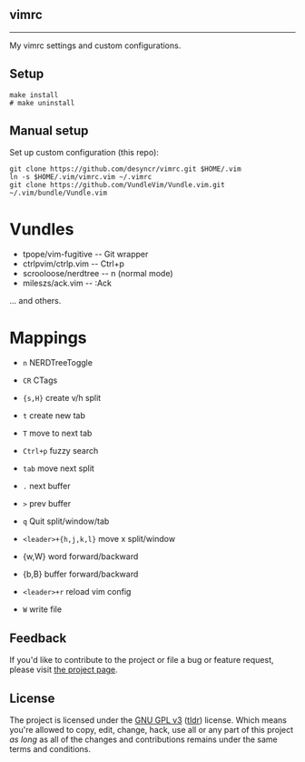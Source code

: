 ## vimrc
---

My vimrc settings and custom configurations.

## Setup

    make install
    # make uninstall

## Manual setup

Set up custom configuration (this repo):

    git clone https://github.com/desyncr/vimrc.git $HOME/.vim
    ln -s $HOME/.vim/vimrc.vim ~/.vimrc
    git clone https://github.com/VundleVim/Vundle.vim.git ~/.vim/bundle/Vundle.vim

# Vundles

- tpope/vim-fugitive -- Git wrapper
- ctrlpvim/ctrlp.vim -- Ctrl+p
- scrooloose/nerdtree -- n (normal mode)
- mileszs/ack.vim -- :Ack

... and others.

# Mappings

- `n` NERDTreeToggle
- `CR` CTags
- `{s,H}` create v/h split
- `t` create new tab
- `T` move to next tab
- `Ctrl+p` fuzzy search

- `tab` move next split
- `.` next buffer
- `>` prev buffer
- `q` Quit split/window/tab
- `<leader>+{h,j,k,l}` move x split/window
- {w,W} word forward/backward
- {b,B} buffer forward/backward

- `<leader>+r` reload vim config

- `W` write file

## Feedback

If you'd like to contribute to the project or file a bug or feature request, please visit [the project page][1].

## License

The project is licensed under the [GNU GPL v3][2] ([tldr][3]) license. Which means you're allowed to copy, edit, change, hack, use all or any part of this project *as long* as all of the changes and contributions remains under the same terms and conditions.

  [1]: https://github.com/desyncr/vimrc/
  [2]: http://www.gnu.org/licenses/gpl.html
  [3]: http://www.tldrlegal.com/license/gnu-general-public-license-v3-(gpl-3)
